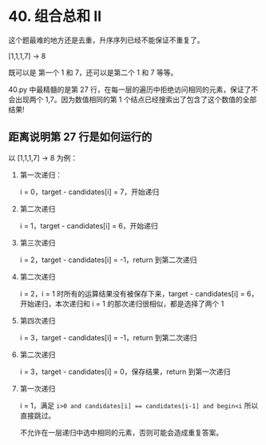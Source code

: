 # 40. 组合总和 II
这个题最难的地方还是去重，升序序列已经不能保证不重复了。

[1,1,1,7] -> 8

既可以是 第一个 1 和 7，还可以是第二个 1 和 7 等等。

40.py 中最精髓的是第 27 行，在每一层的遍历中拒绝访问相同的元素，保证了不会出现两个 1,7。因为数值相同的第 1 个结点已经搜索出了包含了这个数值的全部结果!

## 距离说明第 27 行是如何运行的
以 [1,1,1,7] -> 8 为例：

1. 第一次递归：

    i = 0，target - candidates[i] = 7，开始递归

2. 第二次递归

    i = 1，target - candidates[i] = 6，开始递归

3. 第三次递归

    i = 2，target - candidates[i] = -1，return 到第二次递归

4. 第二次递归

    i = 2，i = 1 时所有的运算结果没有被保存下来，target - candidates[i] = 6，开始递归，本次递归和 i = 1 的那次递归很相似，都是选择了两个 1

5. 第四次递归

    i = 3，target - candidates[i] = -1，return 到第二次递归

6. 第二次递归

    i = 3，target - candidates[i] = 0，保存结果，return 到第一次递归

7. 第一次递归

    i = 1，满足 `i>0 and candidates[i] == candidates[i-1] and begin<i` 所以直接跳过。

    不允许在一层递归中选中相同的元素，否则可能会造成重复答案。
